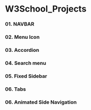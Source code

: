 ﻿# W3School_Projects
### 01. NAVBAR
### 02. Menu Icon
### 03. Accordion
### 04. Search menu
### 05. Fixed Sidebar
### 06. Tabs
### 06. Animated Side Navigation
